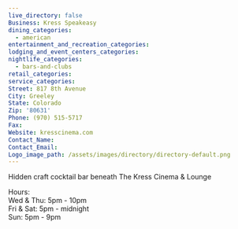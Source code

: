 ```yaml
---
live_directory: false
Business: Kress Speakeasy
dining_categories:
  - american
entertainment_and_recreation_categories:
lodging_and_event_centers_categories:
nightlife_categories:
  - bars-and-clubs
retail_categories:
service_categories:
Street: 817 8th Avenue
City: Greeley
State: Colorado
Zip: '80631'
Phone: (970) 515-5717
Fax:
Website: kresscinema.com
Contact_Name:
Contact_Email:
Logo_image_path: /assets/images/directory/directory-default.png
---
```



Hidden craft cocktail bar beneath The Kress Cinema & Lounge

Hours:<br>Wed & Thu: 5pm - 10pm<br>Fri & Sat: 5pm - midnight<br>Sun: 5pm - 9pm